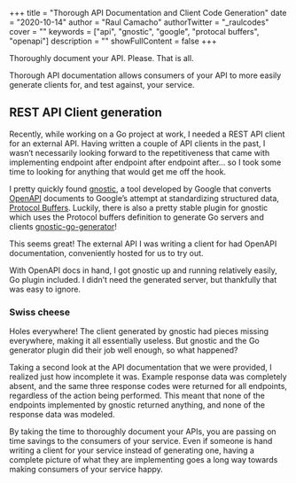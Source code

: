 +++
title = "Thorough API Documentation and Client Code Generation"
date = "2020-10-14"
author = "Raul Camacho"
authorTwitter = "_raulcodes"
cover = ""
keywords = ["api", "gnostic", "google", "protocal buffers", "openapi"]
description = ""
showFullContent = false
+++

Thoroughly document your API. Please. That is all.

Thorough API documentation allows consumers of your API to more easily generate clients for, and test against, your service. 

## REST API Client generation
Recently, while working on a Go project at work, I needed a REST API client for an external API. Having written a couple of API clients in the past, I wasn’t necessarily looking forward to the repetitiveness that came with implementing endpoint after endpoint after endpoint after… so I took some time to looking for anything that would get me off the hook. 

I pretty quickly found [gnostic](https://github.com/googleapis/gnostic), a tool developed by Google that converts [OpenAPI](https://github.com/OAI/OpenAPI-Specification)  documents to Google’s attempt at standardizing structured data, [Protocol Buffers](https://developers.google.com/protocol-buffers/). Luckily, there is also a pretty stable plugin for gnostic which uses the Protocol buffers definition to generate Go servers and clients [gnostic-go-generator](https://github.com/googleapis/gnostic-go-generator)! 

This seems great! The external API I was writing a client for had OpenAPI documentation, conveniently hosted for us to try out. 

With OpenAPI docs in hand, I got gnostic up and running relatively easily, Go plugin included. I didn’t need the generated server, but thankfully that was easy to ignore.

### Swiss cheese
Holes everywhere! The client generated by gnostic had pieces missing everywhere, making it all essentially useless. But gnostic and the Go generator plugin did their job well enough, so what happened?

Taking a second look at the API documentation that we were provided, I realized just how incomplete it was. Example response data was completely absent, and the same three response codes were returned for all endpoints, regardless of the action being performed. This meant that none of the endpoints implemented by gnostic returned anything, and none of the response data was modeled. 

By taking the time to thoroughly document your APIs, you are passing on time savings to the consumers of your service. Even if someone is hand writing a client for your service instead of generating one, having a complete picture of what they are implementing goes a long way towards making consumers of your service happy.